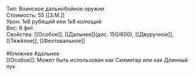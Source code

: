 Тип: Воинское дальнобойное оружие<br>
Стоимость: 55 [[З.М.]]<br>
Урон: 1к6 рубящий или 1к8 колющий<br>
Вес: 6 фнт.<br>
Свойства: [[Особое]], [[Дальнее]](дис. 150/600), [[Двуручное]], [[Тяжёлое]], [[Фехтовальное]]<br>
<br>
#ближнее #дальнее <br>
[[Особое]]: Может быть использован как Скимитар или как Длинный лук